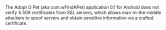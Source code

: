 The Adopt O Pet (aka com.wFindAPet) application 0.1 for Android does not verify X.509 certificates from SSL servers, which allows man-in-the-middle attackers to spoof servers and obtain sensitive information via a crafted certificate.